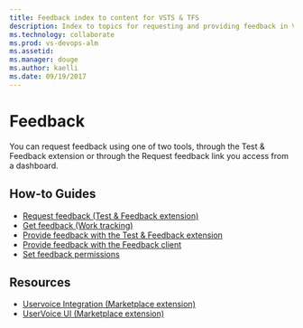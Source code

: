 ```yaml
---
title: Feedback index to content for VSTS & TFS
description: Index to topics for requesting and providing feedback in VSTS or TFS    
ms.technology: collaborate
ms.prod: vs-devops-alm
ms.assetid:  
ms.manager: douge
ms.author: kaelli
ms.date: 09/19/2017
---
```


# Feedback 
 
You can request feedback using one of two tools, through the Test & Feedback extension or through the Request feedback link you access from a dashboard. 

<!---
## Overview  
[About feedback](about-feedback.md)


## 5-Minute Quickstarts  

-->

## How-to Guides
- [Request feedback (Test & Feedback extension)](/vsts/manual-test/stakeholder/request-stakeholder-feedback?toc=/vsts/feedback/toc.json&bc=/vsts/feedback/breadcrumb/toc.json )
- [Get feedback (Work tracking)](get-feedback.md) 
- [Provide feedback with the Test & Feedback extension](/vsts/manual-test/stakeholder/provide-stakeholder-feedback?toc=/vsts/feedback/toc.json&bc=/vsts/feedback/breadcrumb/toc.json )  
- [Provide feedback with the Feedback client](give-feedback.md )  
- [Set feedback permissions](give-permissions-feedback.md)  


## Resources 

- [Uservoice Integration (Marketplace extension)](https://marketplace.visualstudio.com/items?itemName=ms-vsts.services-uservoice)  
- [UserVoice UI (Marketplace extension)](https://marketplace.visualstudio.com/items?itemName=ms-devlabs.vsts-uservoice-ui)  